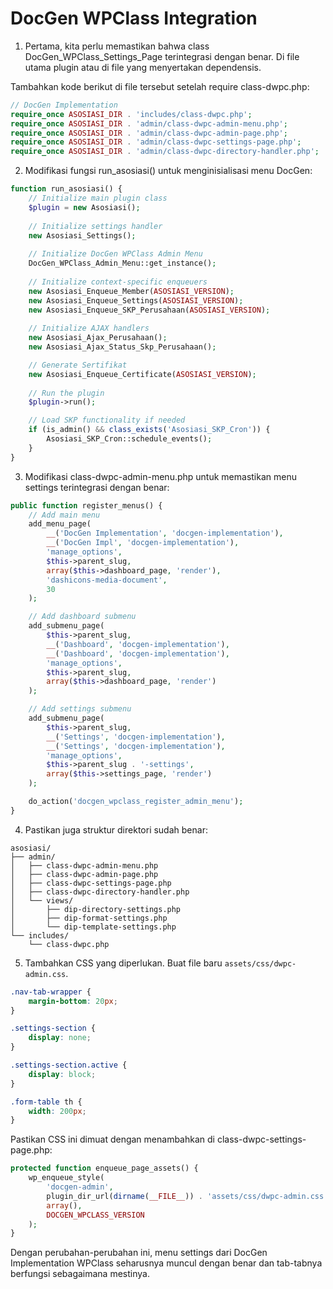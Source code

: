 # DocGen WPClass Integration

1. Pertama, kita perlu memastikan bahwa class DocGen_WPClass_Settings_Page terintegrasi dengan benar. Di file utama plugin atau di file yang menyertakan dependensis.

Tambahkan kode berikut di file tersebut setelah require class-dwpc.php:

```php
// DocGen Implementation
require_once ASOSIASI_DIR . 'includes/class-dwpc.php';
require_once ASOSIASI_DIR . 'admin/class-dwpc-admin-menu.php';
require_once ASOSIASI_DIR . 'admin/class-dwpc-admin-page.php';
require_once ASOSIASI_DIR . 'admin/class-dwpc-settings-page.php';
require_once ASOSIASI_DIR . 'admin/class-dwpc-directory-handler.php';
```

2. Modifikasi fungsi run_asosiasi() untuk menginisialisasi menu DocGen:

```php
function run_asosiasi() {
    // Initialize main plugin class
    $plugin = new Asosiasi();
    
    // Initialize settings handler
    new Asosiasi_Settings();
    
    // Initialize DocGen WPClass Admin Menu
    DocGen_WPClass_Admin_Menu::get_instance();
    
    // Initialize context-specific enqueuers 
    new Asosiasi_Enqueue_Member(ASOSIASI_VERSION);
    new Asosiasi_Enqueue_Settings(ASOSIASI_VERSION);
    new Asosiasi_Enqueue_SKP_Perusahaan(ASOSIASI_VERSION);
    
    // Initialize AJAX handlers
    new Asosiasi_Ajax_Perusahaan();
    new Asosiasi_Ajax_Status_Skp_Perusahaan();

    // Generate Sertifikat 
    new Asosiasi_Enqueue_Certificate(ASOSIASI_VERSION);
    
    // Run the plugin
    $plugin->run();

    // Load SKP functionality if needed
    if (is_admin() && class_exists('Asosiasi_SKP_Cron')) {
        Asosiasi_SKP_Cron::schedule_events();
    }
}
```

3. Modifikasi class-dwpc-admin-menu.php untuk memastikan menu settings terintegrasi dengan benar:

```php
public function register_menus() {
    // Add main menu
    add_menu_page(
        __('DocGen Implementation', 'docgen-implementation'),
        __('DocGen Impl', 'docgen-implementation'),
        'manage_options',
        $this->parent_slug,
        array($this->dashboard_page, 'render'),
        'dashicons-media-document',
        30
    );

    // Add dashboard submenu
    add_submenu_page(
        $this->parent_slug,
        __('Dashboard', 'docgen-implementation'),
        __('Dashboard', 'docgen-implementation'),
        'manage_options',
        $this->parent_slug,
        array($this->dashboard_page, 'render')
    );

    // Add settings submenu
    add_submenu_page(
        $this->parent_slug,
        __('Settings', 'docgen-implementation'),
        __('Settings', 'docgen-implementation'),
        'manage_options',
        $this->parent_slug . '-settings',
        array($this->settings_page, 'render')
    );

    do_action('docgen_wpclass_register_admin_menu');
}
```

4. Pastikan juga struktur direktori sudah benar:

```
asosiasi/
├── admin/
│   ├── class-dwpc-admin-menu.php
│   ├── class-dwpc-admin-page.php
│   ├── class-dwpc-settings-page.php
│   ├── class-dwpc-directory-handler.php
│   └── views/
│       ├── dip-directory-settings.php
│       ├── dip-format-settings.php
│       └── dip-template-settings.php
└── includes/
    └── class-dwpc.php
```

5. Tambahkan CSS yang diperlukan. Buat file baru `assets/css/dwpc-admin.css`.

```css
.nav-tab-wrapper {
    margin-bottom: 20px;
}

.settings-section {
    display: none;
}

.settings-section.active {
    display: block;
}

.form-table th {
    width: 200px;
}
```

Pastikan CSS ini dimuat dengan menambahkan di class-dwpc-settings-page.php:

```php
protected function enqueue_page_assets() {
    wp_enqueue_style(
        'docgen-admin',
        plugin_dir_url(dirname(__FILE__)) . 'assets/css/dwpc-admin.css',
        array(),
        DOCGEN_WPCLASS_VERSION
    );
}
```

Dengan perubahan-perubahan ini, menu settings dari DocGen Implementation WPClass seharusnya muncul dengan benar dan tab-tabnya berfungsi sebagaimana mestinya.
